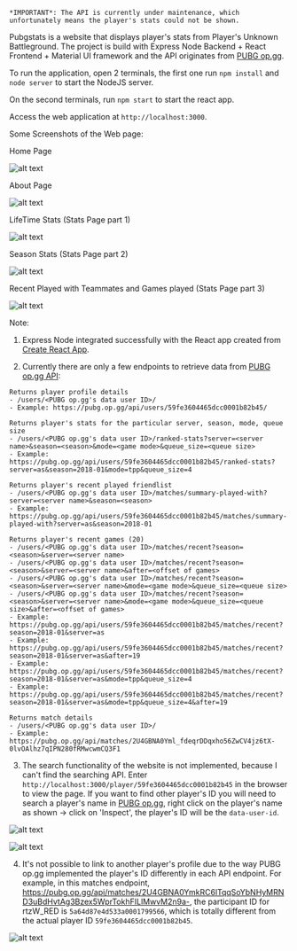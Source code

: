 `*IMPORTANT*: The API is currently under maintenance, which unfortunately means the player's stats could not be shown.`

Pubgstats is a website that displays player's stats from Player's Unknown Battleground. The project is build with Express Node Backend + React Frontend + Material UI framework and the API originates from [PUBG op.gg](https://pubg.op.gg/).

To run the application, open 2 terminals, the first one run `npm install` and `node server` to start the NodeJS server.
 
On the second terminals, run `npm start` to start the react app.

Access the web application at `http://localhost:3000`.

Some Screenshots of the Web page:

Home Page

![alt text](./src/image/Screenshot-1.jpg)

About Page

![alt text](./src/image/Screenshot-2.jpg)

LifeTime Stats (Stats Page part 1)

![alt text](./src/image/Screenshot-3.jpg)

Season Stats (Stats Page part 2)

![alt text](./src/image/Screenshot-4.jpg)

Recent Played with Teammates and Games played (Stats Page part 3)

![alt text](./src/image/Screenshot-5.jpg)

Note: 

1. Express Node integrated successfully with the React app created from [Create React App](https://github.com/facebookincubator/create-react-app).

2. Currently there are only a few endpoints to retrieve data from [PUBG op.gg API](https://pubg.op.gg/api):

```
Returns player profile details 
- /users/<PUBG op.gg's data user ID>/       
- Example: https://pubg.op.gg/api/users/59fe3604465dcc0001b82b45/ 

Returns player's stats for the particular server, season, mode, queue size
- /users/<PUBG op.gg's data user ID>/ranked-stats?server=<server name>&season=<season>&mode=<game mode>&queue_size=<queue size>       
- Example: https://pubg.op.gg/api/users/59fe3604465dcc0001b82b45/ranked-stats?server=as&season=2018-01&mode=tpp&queue_size=4

Returns player's recent played friendlist
- /users/<PUBG op.gg's data user ID>/matches/summary-played-with?server=<server name>&season=<season> 
- Example: https://pubg.op.gg/api/users/59fe3604465dcc0001b82b45/matches/summary-played-with?server=as&season=2018-01
     
Returns player's recent games (20)
- /users/<PUBG op.gg's data user ID>/matches/recent?season=<season>&server=<server name> 
- /users/<PUBG op.gg's data user ID>/matches/recent?season=<season>&server=<server name>&after=<offset of games>  
- /users/<PUBG op.gg's data user ID>/matches/recent?season=<season>&server=<server name>&mode=<game mode>&queue_size=<queue size>  
- /users/<PUBG op.gg's data user ID>/matches/recent?season=<season>&server=<server name>&mode=<game mode>&queue_size=<queue size>&after=<offset of games>
- Example: https://pubg.op.gg/api/users/59fe3604465dcc0001b82b45/matches/recent?season=2018-01&server=as
- Example: https://pubg.op.gg/api/users/59fe3604465dcc0001b82b45/matches/recent?season=2018-01&server=as&after=19
- Example: https://pubg.op.gg/api/users/59fe3604465dcc0001b82b45/matches/recent?season=2018-01&server=as&mode=tpp&queue_size=4
- Example: https://pubg.op.gg/api/users/59fe3604465dcc0001b82b45/matches/recent?season=2018-01&server=as&mode=tpp&queue_size=4&after=19

Returns match details 
- /users/<PUBG op.gg's data user ID>/       
- Example: https://pubg.op.gg/api/matches/2U4GBNA0Yml_fdeqrDDqxho56ZwCV4jz6tX-0lvOAlhz7qIPN280fRMwcwmCQ3F1
```

3. The search functionality of the website is not implemented, because I can't find the searching API. Enter `http://localhost:3000/player/59fe3604465dcc0001b82b45` in the browser to view the page. If you want to find other player's ID you will need to search a player's name in [PUBG op.gg](https://pubg.op.gg/), right click on the player's name as shown -> click on 'Inspect', the player's ID will be the `data-user-id`.

![alt text](./src/image/Screenshot-6.jpg)

![alt text](./src/image/Screenshot-7.jpg)

4. It's not possible to link to another player's profile due to the way PUBG op.gg implemented the player's ID differently in each API endpoint. For example, in this matches endpoint, https://pubg.op.gg/api/matches/2U4GBNA0YmkRC6lTqqSoYbNHyMRND3uBdHvtAg3Bzex5WprTokhFILlMwvM2n9a-, the participant ID for rtzW_RED is `5a64d87e4d533a0001799566`, which is totally different from the actual player ID `59fe3604465dcc0001b82b45`.

![alt text](./src/image/Screenshot-8.jpg)